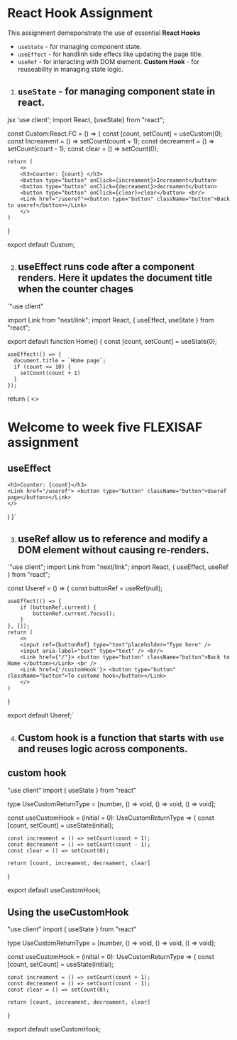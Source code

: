 # React Hook Assignment
This assignment demeponstrate the use of essential **React Hooks**
- `useState` - for managing component state.
- `useEffect` - for handlinh side effecs like updating the page title.
- `useRef` - for interacting with DOM element.
**Custom Hook** - for reuseability in managing state logic.

1. ## **`useState` - for managing component state in react.**
jsx
'use client';
import React, {useState} from "react";

const Custom:React.FC  = () => {
    const [count, setCount] = useCustom(0);
    const Increament = () => setCount(count + 1);
    const decreament = () => setCount(count - 1);
    const clear = () => setCount(0);

    return (
        <>
        <h3>Counter: {count} </h3>
        <button type="button" onClick={increament}>Increament</button>
        <button type="button" onClick={decreament}>decreament</button>
        <button type="button" onClick={clear}>clear</button> <br/>
        <Link href="/useref"><button type="button" className="button">Back to useref</button></Link>
        </>
    )
}

export default Custom;

2. ## useEffect runs code after a component renders. Here it updates the document title when the counter chages
`"use client"

import Link from "next/link";
import React, { useEffect, useState } from "react";

export default function Home() {
    const [count, setCount] = useState(0);

    useEffect(() => {
      document.title = `Home page`;
      if (count <= 10) {
        setCount(count + 1)
      }
    });

  return (
    <>
    <h1>Welcome to week five FLEXISAF assignment</h1>
    <h2>useEffect</h2>

    <h3>Counter: {count}</h3>
    <Link href="/useref"> <button type="button" className="button">Useref page</button></Link>
    </>
  )
}`

3. ## useRef allow us to reference and modify a DOM element without causing re-renders.
`"use client";
import Link from "next/link";
import React, { useEffect, useRef } from "react";

const Useref = () => {
    const buttonRef = useRef<HTMLInputElement>(null);

    useEffect(() => {
        if (buttonRef.current) {
            buttonRef.current.focus();
        }
    }, []);
    return (
        <>
        <input ref={buttonRef} type="text"placeholder="Type here" />
        <input aria-label="text" type="text" /> <br/>
        <Link href={"/"}> <button type="button" className="button">Back to Home </button></Link> <br />
        <Link href={'/customHook'}> <button type="button" className="button">To custome hook</button></Link>
        </>
    )
}

export default Useref;`

4. ## Custom hook is a function that starts  with `use` and **reuses logic** across components.
## custom hook
"use client"
import { useState } from "react"


type UseCustomReturnType = [number, () => void, () => void, () => void];

const useCustomHook = (initial = 0): UseCustomReturnType => {
    const [count, setCount] = useState<number>(initial);

    const increament = () => setCount(count + 1);
    const decreament = () => setCount(count - 1);
    const clear = () => setCount(0);

    return [count, increament, decreament, clear]
}

export default useCustomHook;

## Using the useCustomHook
"use client"
import { useState } from "react"


type UseCustomReturnType = [number, () => void, () => void, () => void];

const useCustomHook = (initial = 0): UseCustomReturnType => {
    const [count, setCount] = useState<number>(initial);

    const increament = () => setCount(count + 1);
    const decreament = () => setCount(count - 1);
    const clear = () => setCount(0);

    return [count, increament, decreament, clear]
}

export default useCustomHook;